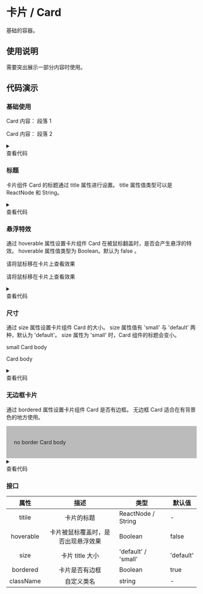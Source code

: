 <main>

# 卡片 / Card

基础的容器。

## 使用说明

<desc>需要突出展示一部分内容时使用。</desc>

## 代码演示

### 基础使用

<playground>
<wrapper>

<Card title='Card 标题'>
  <p>Card 内容： 段落 1</p>
  <p>Card 内容： 段落 2</p>
</Card>

</wrapper>

<details>
<summary>
  <div>查看代码</div>
</summary>

```jsx
import { Card } from 'nei-ui'
() => {
  return (
    <Card title="Card 标题">
      <p>Card 内容： 段落 1</p>
      <p>Card 内容： 段落 2</p>
    </Card>
  )
}
```

</details>
</playground>

### 标题

<desc>卡片组件 Card 的标题通过 title 属性进行设置。</desc>
<desc>title 属性值类型可以是 ReactNode 和 String。</desc>

<playground>
<wrapper>

<CardDemo />

</wrapper>

<details>
<summary>
  <div>查看代码</div>
</summary>

```jsx
import { Card，Button } from 'nei-ui'
() => {
  return (
    <>
      <Card
        title={
          <Button type="primary" onClick={() => alert('clicked!')}>按钮</Button>
        }
      >
        <p>Card 标题为一个按钮</p>
      </Card>
      <Card title="字符串标题">
        <p>Card 标题为一个字符串</p>
      </Card>
    </>
  )
}
```

</details>
</playground>

### 悬浮特效

<desc>通过 hoverable 属性设置卡片组件 Card 在被鼠标翻盖时，是否会产生悬浮的特效。</desc>
<desc>hoverable 属性值类型为 Boolean。默认为 false 。</desc>

<playground>
<wrapper>

<Isolator>
  <Card title='有悬浮特效' hoverable>
    <p>请将鼠标移在卡片上查看效果</p>
  </Card>
  <Card title='无悬浮特效'>
    <p>请将鼠标移在卡片上查看效果</p>
  </Card>
</Isolator>

</wrapper>

<details>
<summary>
  <div>查看代码</div>
</summary>

```jsx
import { Card } from 'nei-ui'
() => {
  return (
    <>
      <Card title="有悬浮特效" hoverable>
        <p>请将鼠标移在卡片上查看效果</p>
      </Card>
      <Card title="无悬浮特效">
        <p>请将鼠标移在卡片上查看效果</p>
      </Card>
    </>
  )
}
```

</details>
</playground>

### 尺寸

<desc>通过 size 属性设置卡片组件 Card 的大小。</desc>
<desc>size 属性值有 'small' 与 'default' 两种，默认为 'default'。</desc>
<desc>size 属性为 'small' 时，Card 组件的标题会变小。</desc>

<playground>
<wrapper>

<Card title='small Card title' size='small'>
  <p>small Card body</p>
</Card>
<p style='margin-top: 10px;'></p>
<Card title='Card title'>
  <p>Card body</p>
</Card>

</wrapper>

<details>
<summary>
  <div>查看代码</div>
</summary>

```jsx
import { Card } from 'nei-ui'
() => {
  return (
    <>
      <Card title="有悬浮特效" size="small">
        <p>请将鼠标移在卡片上查看效果</p>
      </Card>
      <Card title="无悬浮特效">
        <p>请将鼠标移在卡片上查看效果</p>
      </Card>
    </>
  )
}
```

</details>
</playground>

### 无边框卡片

<desc>通过 bordered 属性设置卡片组件 Card 是否有边框。</desc>
<desc>无边框 Card 适合在有背景色的地方使用。</desc>

<playground>
<wrapper>

<div style="background: #bbb; padding: 20px;">
<Card title='无边框卡片' bordered={false}>
  <p>no border Card body</p>
</Card>
</div>

</wrapper>

<details>
<summary>
  <div>查看代码</div>
</summary>

```jsx
import { Card } from 'nei-ui'
() => {
  return (
    <div style={{ background: '#bbb', padding: '20px' }}>
      <Card title="无边框卡片" bordered={false}>
        <p>no border Card body</p>
      </Card>
    </div>
  )
}
```

</details>
</playground>

### 接口

|   属性    |                描述                | 类型                | 默认值    |
| :-------: | :--------------------------------: | ------------------- | --------- |
|  titile   |             卡片的标题             | ReactNode / String  | -         |
| hoverable | 卡片被鼠标覆盖时，是否出现悬浮效果 | Boolean             | false     |
|   size    |          卡片 title 大小           | 'default' / 'small' | 'default' |
| bordered  |              卡片是否有边框              | Boolean             | true     |
| className |             自定义类名             | string              | -         |

</main>
